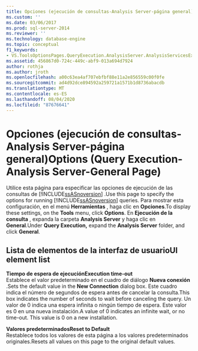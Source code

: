 ```yaml
---
title: Opciones (ejecución de consultas-Analysis Server-página general) | Microsoft Docs
ms.custom: ''
ms.date: 03/06/2017
ms.prod: sql-server-2014
ms.reviewer: ''
ms.technology: database-engine
ms.topic: conceptual
f1_keywords:
- VS.ToolsOptionsPages.QueryExecution.AnalysisServer.AnalysisServicesExecutionGeneral
ms.assetid: 456867d0-724c-449c-abf9-013a694d7924
author: rothja
ms.author: jroth
ms.openlocfilehash: a00c63ea4af707ebfbf88e11a2e856559c00f0fe
ms.sourcegitcommit: ad4d92dce894592a259721a1571b1d8736abacdb
ms.translationtype: MT
ms.contentlocale: es-ES
ms.lasthandoff: 08/04/2020
ms.locfileid: "87676641"
---
```

# <a name="options-query-execution-analysis-server-general-page"></a><span data-ttu-id="14923-102">Opciones (ejecución de consultas-Analysis Server-página general)</span><span class="sxs-lookup"><span data-stu-id="14923-102">Options (Query Execution-Analysis Server-General Page)</span></span>
  <span data-ttu-id="14923-103">Utilice esta página para especificar las opciones de ejecución de las consultas de [!INCLUDE[ssASnoversion](../includes/ssasnoversion-md.md)] .</span><span class="sxs-lookup"><span data-stu-id="14923-103">Use this page to specify the options for running [!INCLUDE[ssASnoversion](../includes/ssasnoversion-md.md)] queries.</span></span> <span data-ttu-id="14923-104">Para mostrar esta configuración, en el menú **Herramientas** , haga clic en **Opciones**.</span><span class="sxs-lookup"><span data-stu-id="14923-104">To display these settings, on the **Tools** menu, click **Options**.</span></span> <span data-ttu-id="14923-105">En **Ejecución de la consulta** , expanda la carpeta **Analysis Server** y haga clic en **General**.</span><span class="sxs-lookup"><span data-stu-id="14923-105">Under **Query Execution,** expand the **Analysis Server** folder, and click **General**.</span></span>  
  
## <a name="ui-element-list"></a><span data-ttu-id="14923-106">Lista de elementos de la interfaz de usuario</span><span class="sxs-lookup"><span data-stu-id="14923-106">UI element list</span></span>  
 <span data-ttu-id="14923-107">**Tiempo de espera de ejecución**</span><span class="sxs-lookup"><span data-stu-id="14923-107">**Execution time-out**</span></span>  
 <span data-ttu-id="14923-108">Establece el valor predeterminado en el cuadro de diálogo **Nueva conexión** .</span><span class="sxs-lookup"><span data-stu-id="14923-108">Sets the default value in the **New Connection** dialog box.</span></span> <span data-ttu-id="14923-109">Este cuadro indica el número de segundos de espera antes de cancelar la consulta.</span><span class="sxs-lookup"><span data-stu-id="14923-109">This box indicates the number of seconds to wait before canceling the query.</span></span> <span data-ttu-id="14923-110">Un valor de 0 indica una espera infinita o ningún tiempo de espera. Este valor es 0 en una nueva instalación.</span><span class="sxs-lookup"><span data-stu-id="14923-110">A value of 0 indicates an infinite wait, or no time-out. This value is 0 on a new installation.</span></span>  
  
 <span data-ttu-id="14923-111">**Valores predeterminados**</span><span class="sxs-lookup"><span data-stu-id="14923-111">**Reset to Default**</span></span>  
 <span data-ttu-id="14923-112">Restablece todos los valores de esta página a los valores predeterminados originales.</span><span class="sxs-lookup"><span data-stu-id="14923-112">Resets all values on this page to the original default values.</span></span>  
  
  
